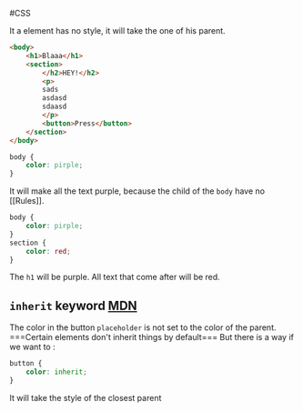 #CSS 

It a element has no style, it will take the one of his parent.
```html
<body>
	<h1>Blaaa</h1>
	<section>
		</h2>HEY!</h2>
		<p>
		sads
		asdasd
		sdaasd
		</p>
		<button>Press</button>
	</section>
</body>
```

```CSS
body {
	color: pirple;
}
```
It will make all the text purple, because the child of the `body` have no [[Rules]].

```CSS
body {
	color: pirple;
}
section {
	color: red;
}
```
The `h1` will be purple.
All text that come after will be red.

## `inherit` keyword [MDN](https://developer.mozilla.org/en-US/docs/Web/CSS/Inherit)
The color in the button `placeholder` is not set to the color of the parent.
===Certain elements don't inherit things by default===
But there is a way if we want to :
```CSS
button {
	color: inherit;
}
```
It will take the style of the closest parent 

